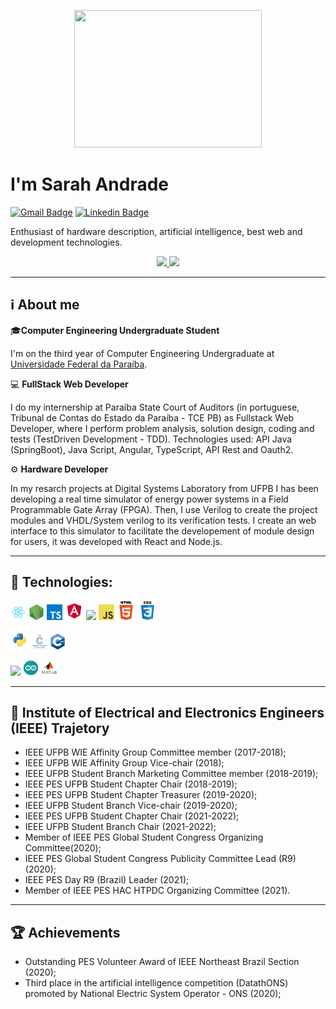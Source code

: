 <p align="center">
  <img width="300" height="220" src='https://data.whicdn.com/images/293246292/original.gif' enconde></img>
</p>


# I'm Sarah Andrade 


[![Gmail Badge](https://img.shields.io/badge/-satc1624@ieee.org-6633cc?style=flat-square&logo=Gmail&logoColor=white&link=mailto:satc1624@ieee.org)](mailto:satc1624@ieee.org)
[![Linkedin Badge](https://img.shields.io/badge/-Sarah%20Andrade-6633cc?style=flat-square&logo=Linkedin&logoColor=white&link=https://www.linkedin.com/in/sarah-andrade-toscano-de-carvalho-910835187/)](https://www.linkedin.com/in/sarah-andrade-toscano-de-carvalho-910835187/) 

Enthusiast of hardware description, artificial intelligence, best web and development technologies.


<p align="center">
<a href="https://github.com/SarahToscano/github-readme-stats">
  <img height="180em" src="https://github-readme-stats.vercel.app/api?username=SarahToscano&theme=radical&show_icons=true&include_all_commits=true&count_private=true" />
  <img height="180em" src="https://github-readme-stats.vercel.app/api/top-langs/?username=SarahToscano&theme=radical&layout=compact&langs_count=8" />
</a>
</p>




---
## :information_source: About me
  
🎓**Computer Engineering Undergraduate Student**
  
I'm on the third year of Computer Engineering Undergraduate at [Universidade Federal da Paraíba](https://www.ufpb.br/). 

💻 **FullStack Web Developer**

I do my internership at Paraíba State Court of Auditors (in portuguese, Tribunal de Contas do Estado da Paraíba - TCE PB) as Fullstack Web Developer, where I perform problem analysis, solution design, coding and tests (TestDriven Development - TDD). 
Technologies used: API Java (SpringBoot), Java Script, Angular, TypeScript, API Rest and Oauth2.

⚙️ **Hardware Developer**

In my resarch projects at Digital Systems Laboratory from UFPB I has been developing a real time simulator of energy power systems in a Field Programmable Gate Array (FPGA). Then, I use Verilog to create the project modules and VHDL/System verilog to its verification tests. I create an web interface to this simulator to facilitate the developement of module design for users, it was developed with React and Node.js.


---

## 🚀 Technologies:

<code><img height="25" src="https://raw.githubusercontent.com/github/explore/80688e429a7d4ef2fca1e82350fe8e3517d3494d/topics/react/react.png"></code>
<code><img height="25" src="https://raw.githubusercontent.com/github/explore/80688e429a7d4ef2fca1e82350fe8e3517d3494d/topics/nodejs/nodejs.png"></code> 
<code><img height="25" src="https://raw.githubusercontent.com/github/explore/80688e429a7d4ef2fca1e82350fe8e3517d3494d/topics/typescript/typescript.png"></code>
<code><img height="30" src="https://raw.githubusercontent.com/github/explore/80688e429a7d4ef2fca1e82350fe8e3517d3494d/topics/angular/angular.png"></code>
<code><img height="25" src="https://img.icons8.com/color/452/spring-logo.png"></code>
<code><img height="25" src="https://raw.githubusercontent.com/github/explore/80688e429a7d4ef2fca1e82350fe8e3517d3494d/topics/javascript/javascript.png"></code>
<code><img height="30" src="https://raw.githubusercontent.com/github/explore/80688e429a7d4ef2fca1e82350fe8e3517d3494d/topics/html/html.png"></code> 
<code><img height="30" src="https://raw.githubusercontent.com/github/explore/80688e429a7d4ef2fca1e82350fe8e3517d3494d/topics/css/css.png"></code>

<code><img height="30" src="https://raw.githubusercontent.com/github/explore/80688e429a7d4ef2fca1e82350fe8e3517d3494d/topics/python/python.png"></code>
<code><img height="25" src="https://raw.githubusercontent.com/github/explore/80688e429a7d4ef2fca1e82350fe8e3517d3494d/topics/c/c.png"></code>
<code><img height="25" src="https://raw.githubusercontent.com/github/explore/80688e429a7d4ef2fca1e82350fe8e3517d3494d/topics/cpp/cpp.png"></code>

<code><img height="25" src="https://previews.123rf.com/images/ylivdesign/ylivdesign1905/ylivdesign190500427/122637427-computer-processor-icon-outline-computer-processor-vector-icon-for-web-design-isolated-on-white-back.jpg"></code>
<code><img height="25" src="https://raw.githubusercontent.com/github/explore/80688e429a7d4ef2fca1e82350fe8e3517d3494d/topics/arduino/arduino.png"></code>
<code><img height="25" src="https://raw.githubusercontent.com/github/explore/80688e429a7d4ef2fca1e82350fe8e3517d3494d/topics/matlab/matlab.png"></code>


---


## 📌 **Institute of Electrical and Electronics Engineers (IEEE) Trajetory**

- IEEE UFPB WIE Affinity Group Committee member (2017-2018);
- IEEE UFPB WIE Affinity Group Vice-chair (2018);
- IEEE UFPB Student Branch Marketing Committee member (2018-2019);
- IEEE PES UFPB Student Chapter Chair (2018-2019);
- IEEE PES UFPB Student Chapter Treasurer (2019-2020);
- IEEE UFPB Student Branch Vice-chair (2019-2020);
- IEEE PES UFPB Student Chapter Chair (2021-2022);
- IEEE UFPB Student Branch Chair (2021-2022);
- Member of IEEE PES Global Student Congress Organizing Committee(2020);
- IEEE PES Global Student Congress Publicity Committee Lead (R9) (2020);
- IEEE PES Day R9 (Brazil) Leader (2021);
- Member of IEEE PES HAC HTPDC Organizing Committee (2021).


---



## 🏆 **Achievements**

- Outstanding PES Volunteer Award of IEEE Northeast Brazil Section (2020);
- Third place in the artificial intelligence competition (DatathONS) promoted by National Electric System Operator - ONS (2020);





